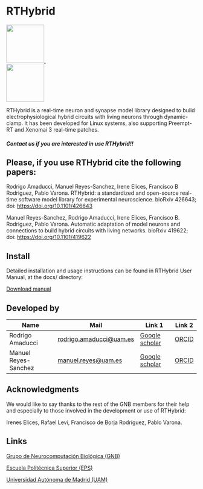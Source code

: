 # RTHybrid

<a target="_blank" rel="noopener noreferrer" href="https://github.com/GNB-UAM/RTHybrid"> <img src="https://github.com/GNB-UAM/RTHy_plot_tool/raw/master/assets/logo_rthy.png" width="100" height="100"> </a>&nbsp;&nbsp;&nbsp;&nbsp;&nbsp;&nbsp;&nbsp;&nbsp;&nbsp;&nbsp;&nbsp;	
<a target="_blank" rel="noopener noreferrer" href="https://github.com/GNB-UAM"> <img src="https://github.com/GNB-UAM/RTHy_plot_tool/raw/master/assets/logo_gnb.png" width="100" height="100"> </a>

RTHybrid is a real-time neuron and synapse model library designed to build electrophysiological hybrid circuits with living neurons through dynamic-clamp. It has been developed for Linux systems, also supporting Preempt-RT and Xenomai 3 real-time patches.

##### Contact us if you are interested in use RTHybrid!!

## Please, if you use RTHybrid cite the following papers:

Rodrigo Amaducci, Manuel Reyes-Sanchez, Irene Elices, Francisco B 
Rodriguez, Pablo Varona. RTHybrid: a standardized and open-source 
real-time software model library for experimental neuroscience. bioRxiv 
426643; doi: https://doi.org/10.1101/426643

Manuel Reyes-Sanchez, Rodrigo Amaducci, Irene Elices, Francisco B. 
Rodriguez, Pablo Varona. Automatic adaptation of model neurons and 
connections to build hybrid circuits with living networks. bioRxiv 
419622; doi: https://doi.org/10.1101/419622

## Install
Detailed installation and usage instructions can be found in RTHybrid User Manual, at the docs/ directory:

[Download manual](https://github.com/GNB-UAM/RTHybrid/raw/master/docs/RTHybrid_User_Manual.pdf)

## Developed by

| Name                 | Mail                    | Link 1                                                | Link 2 |
|----------------------|-------------------------|-------------------------------------------------------|--------|
| Rodrigo Amaducci     | rodrigo.amaducci@uam.es | [Google scholar](https://scholar.google.es/citations?user=Lq4ogOQAAAAJ) | [ORCID](http://orcid.org/0000-0003-2489-5569) |
| Manuel Reyes-Sanchez | manuel.reyes@uam.es     | [Google scholar](https://scholar.google.es/citations?user=JlKzj1cAAAAJ) |  [ORCID](http://orcid.org/0000-0003-2909-4664) | 

## Acknowledgments

We would like to say thanks to the rest of the GNB members for their help and especially to those involved in the development or use of RTHybrid:

Irenes Elices, Rafael Levi, Francisco de Borja Rodríguez, Pablo Varona.

## Links

[Grupo de Neurocomputación Biológica (GNB)](http://arantxa.ii.uam.es/~gnb/)

[Escuela Politécnica Superior (EPS)](http://www.uam.es/ss/Satellite/EscuelaPolitecnica/es/home.htm)

[Universidad Autónoma de Madrid (UAM)](http://www.uam.es)
